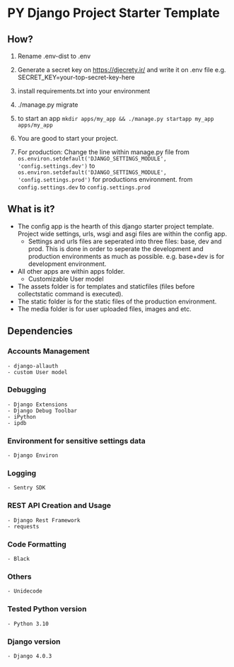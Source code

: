 # PY Django Project Starter Template

## How?
1. Rename .env-dist to .env
2. Generate a secret key on https://djecrety.ir/ and write it on .env file e.g. SECRET_KEY=your-top-secret-key-here
3. install requirements.txt into your environment
4. ./manage.py migrate
5. to start an app
    `mkdir apps/my_app && ./manage.py startapp my_app apps/my_app`
6. You are good to start your project.

7. For production:
Change the line within manage.py file from `os.environ.setdefault('DJANGO_SETTINGS_MODULE', 'config.settings.dev')` to `os.environ.setdefault('DJANGO_SETTINGS_MODULE', 'config.settings.prod')` for productions environment. from `config.settings.dev` to `config.settings.prod`  

## What is it?
* The config app is the hearth of this django starter project template. Project wide settings, urls, wsgi and asgi files are within the config app.
    * Settings and urls files are seperated into three files: base, dev and prod. This is done in order to seperate the development and production environments as much as possible. e.g. base+dev is for development environment.
* All other apps are within apps folder.
    * Customizable User model
* The assets folder is for templates and staticfiles (files before collectstatic command is executed).
* The static folder is for the static files of the production environment.
* The media folder is for user uploaded files, images and etc.

## Dependencies
### Accounts Management
    - django-allauth
    - custom User model

### Debugging
    - Django Extensions
    - Django Debug Toolbar
    - iPython
    - ipdb

### Environment for sensitive settings data
    - Django Environ

### Logging
    - Sentry SDK

### REST API Creation and Usage
    - Django Rest Framework
    - requests

### Code Formatting
    - Black

### Others
    - Unidecode

### Tested Python version
    - Python 3.10

### Django version
    - Django 4.0.3
